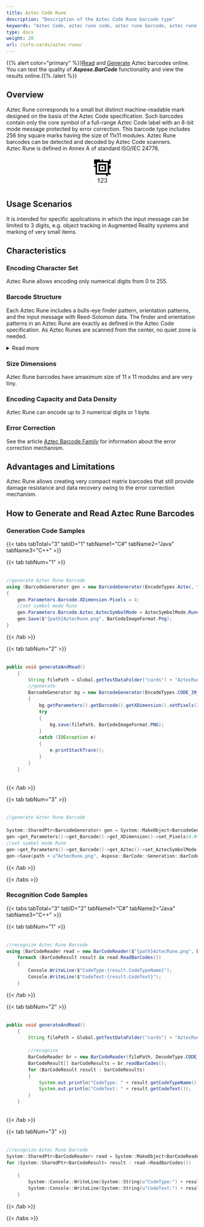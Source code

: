 ```yaml
---
title: Aztec Code Rune
description: "Description of the Aztec Code Rune barcode type"
keywords: "Aztec Code, aztec rune code, aztec rune barcode, aztec rune type, Create aztec rune barcodes, Read aztec codes, read aztec rune code, what is aztec rune barcode, aztec rune barcodes, generate aztec rune code, matrix barcodes, 2D symbology, 2D barcodes, aztec specification, aztec rune generator, aztec rune reader, recognise aztec codes, scan aztec barcode"
type: docs
weight: 20
url: /info-cards/aztec-rune/
---
```

{{% alert color="primary" %}}[Read](https://products.aspose.app/barcode/recognize/aztec) and [Generate](https://products.aspose.app/barcode/generate/aztec) Aztec barcodes online. You can test the quality of ***Aspose.BarCode*** functionality and view the results online.{{% /alert %}}

## **Overview**
Aztec Rune corresponds to a small but distinct machine-readable mark designed on the basis of the Aztec Code specification. Such barcodes contain only the core symbol of a full-range Aztec Code label with an 8-bit mode message protected by error correction. This barcode type includes 256 tiny square marks having the size of 11x11 modules. Aztec Rune barcodes can be detected and decoded by Aztec Code scanners.  
Aztec Rune is defined in Annex A of standard ISO/IEC 24778.

<p align="center"><img src="aztecrune.png"></p>

## **Usage Scenarios**
It is intended for specific applications in which the input message can be limited to 3 digits, e.g. object tracking in Augmented Reality systems and marking of very small items.

## **Characteristics**
### Encoding Character Set
Aztec Rune allows encoding only numerical digits from 0 to 255.

### **Barcode Structure**
Each Aztec Rune includes a bulls-eye finder pattern, orientation patterns, and the input message with Reed-Solomon data. The finder and orientation patterns in an Aztec Rune are exactly as defined in the Aztec Code specification. As Aztec Runes are scanned from the center, no quiet zone is needed.

<details>  
<summary>Read more</summary>

- Finder pattern: a square bull's-eye symbol in the center that comprises 4 black and white square rings and the center black square.
- Orientation patterns: the layer surrounding the finder pattern that includes chevron-shaped orientation patterns in all corners composed of three one-module squares. 
- Data message: the rest of a barcode contains one data layer with the input message and Reed-Solomon data. This layer is scanned and decoded in a clockwise direction. 

</details>

### **Size Dimensions**
Aztec Rune barcodes have amaximum size of 11 x 11 modules and are very tiny. 

### **Encoding Capacity and Data Density**
Aztec Rune can encode up to 3 numerical digits or 1 byte.

### **Error Correction**
See the article [Aztec Barcode Family](/aztec-cards/) for information about the error correction mechanism.  

## **Advantages and Limitations**
Aztec Rune allows creating very compact matrix barcodes that still provide damage resistance and data recovery owing to the error correction mechanism.

## **How to Generate and Read Aztec Rune Barcodes**
### **Generation Code Samples**

{{< tabs tabTotal="3" tabID="1" tabName1="C#" tabName2="Java" tabName3="C++" >}}

{{< tab tabNum="1" >}}

```csharp

//generate Aztec Rune Barcode
using (BarcodeGenerator gen = new BarcodeGenerator(EncodeTypes.Aztec, "123"))
{
    gen.Parameters.Barcode.XDimension.Pixels = 4;
    //set symbol mode Rune
    gen.Parameters.Barcode.Aztec.AztecSymbolMode = AztecSymbolMode.Rune;
    gen.Save($"{path}AztecRune.png", BarCodeImageFormat.Png);
}

```

{{< /tab >}}

{{< tab tabNum="2" >}}

```java

public void generateAndRead()
    {
        String filePath = Global.getTestDataFolder("cards") + "AztecRune.png";//"path/to/image.png";
        //generate
        BarcodeGenerator bg = new BarcodeGenerator(EncodeTypes.CODE_39_EXTENDED, "Aspose");
        {
            bg.getParameters().getBarcode().getXDimension().setPixels(2);
            try
            {
                bg.save(filePath, BarCodeImageFormat.PNG);
            }
            catch (IOException e)
            {
                e.printStackTrace();
            }
        }
    }
 
```

{{< /tab >}}

{{< tab tabNum="3" >}}

```cpp

//generate Aztec Rune Barcode
    
System::SharedPtr<BarcodeGenerator> gen = System::MakeObject<BarcodeGenerator>(EncodeTypes::Aztec, u"123");
gen->get_Parameters()->get_Barcode()->get_XDimension()->set_Pixels(4.0f);
//set symbol mode Rune
gen->get_Parameters()->get_Barcode()->get_Aztec()->set_AztecSymbolMode(Aspose::BarCode::Generation::AztecSymbolMode::Rune);
gen->Save(path + u"AztecRune.png", Aspose::BarCode::Generation::BarCodeImageFormat::Png);

```

{{< /tab >}}

{{< /tabs >}}

### **Recognition Code Samples**

{{< tabs tabTotal="3" tabID="2" tabName1="C#" tabName2="Java" tabName3="C++" >}}

{{< tab tabNum="1" >}}

```csharp

//recognize Aztec Rune Barcode
using (BarCodeReader read = new BarCodeReader($"{path}AztecRune.png", DecodeType.Aztec))
    foreach (BarCodeResult result in read.ReadBarCodes())
    {
        Console.WriteLine($"CodeType:{result.CodeTypeName}");
        Console.WriteLine($"CodeText:{result.CodeText}");
    }

```

{{< /tab >}}

{{< tab tabNum="2" >}}

```java

public void generateAndRead()
    {
        String filePath = Global.getTestDataFolder("cards") + "AztecRune.png";//"path/to/image.png";
        
        //recognize
        BarCodeReader br = new BarCodeReader(filePath, DecodeType.CODE_39_EXTENDED);
        BarCodeResult[] barCodeResults = br.readBarCodes();
        for (BarCodeResult result : barCodeResults)
        {
            System.out.println("CodeType: " + result.getCodeTypeName());
            System.out.println("CodeText: " + result.getCodeText());
        }
    }
 
```

{{< /tab >}}

{{< tab tabNum="3" >}}

```cpp

//recognize Aztec Rune Barcode
System::SharedPtr<BarCodeReader> read = System::MakeObject<BarCodeReader>(path + u"AztecRune.png", DecodeType::Aztec);
for (System::SharedPtr<BarCodeResult> result : read->ReadBarCodes())
    
    {
        System::Console::WriteLine(System::String(u"CodeType:") + result->get_CodeTypeName());
        System::Console::WriteLine(System::String(u"CodeText:") + result->get_CodeText());
    }

```


{{< /tab >}}

{{< /tabs >}}

